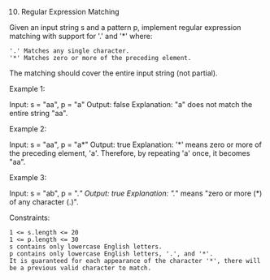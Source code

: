 10. Regular Expression Matching

Given an input string s and a pattern p, implement regular expression matching with support for '.' and '*' where:

    '.' Matches any single character.​​​​
    '*' Matches zero or more of the preceding element.

The matching should cover the entire input string (not partial).

Example 1:

Input: s = "aa", p = "a"
Output: false
Explanation: "a" does not match the entire string "aa".

Example 2:

Input: s = "aa", p = "a*"
Output: true
Explanation: '*' means zero or more of the preceding element, 'a'. Therefore, by repeating 'a' once, it becomes "aa".

Example 3:

Input: s = "ab", p = "._"
Output: true
Explanation: "._" means "zero or more (*) of any character (.)".

Constraints:

    1 <= s.length <= 20
    1 <= p.length <= 30
    s contains only lowercase English letters.
    p contains only lowercase English letters, '.', and '*'.
    It is guaranteed for each appearance of the character '*', there will be a previous valid character to match.
